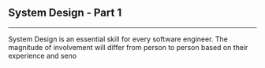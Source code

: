 ## System Design - Part 1
<hr/>

System Design is an essential skill for every software engineer. The magnitude of involvement will differ from person to person based on their experience and seno
<!--stackedit_data:
eyJoaXN0b3J5IjpbMTg0NTAyNzA2NiwtNjMyNzg1Mzk1XX0=
-->